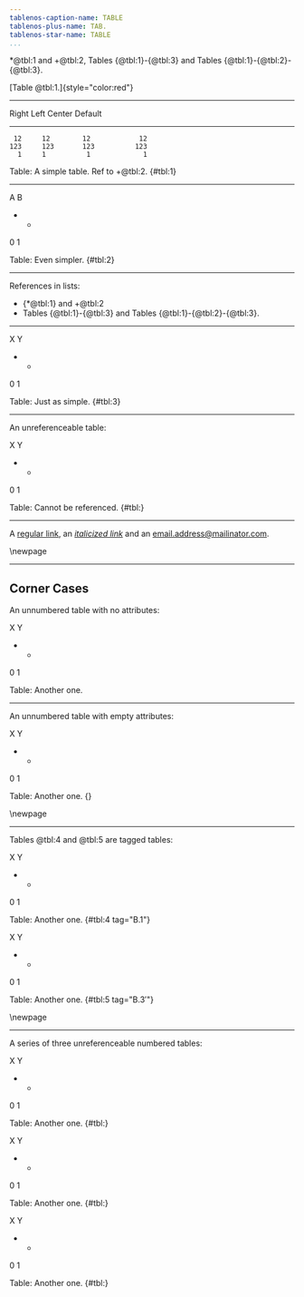 ```yaml
---
tablenos-caption-name: TABLE
tablenos-plus-name: TAB.
tablenos-star-name: TABLE
...
```


*@tbl:1 and +@tbl:2, Tables {@tbl:1}-{@tbl:3} and Tables {@tbl:1}-{@tbl:2}-{@tbl:3}.

[Table @tbl:1.]{style="color:red"}

***


  Right     Left     Center     Default
-------     ------ ----------   -------
     12     12        12            12
    123     123       123          123
      1     1          1             1

Table: A simple table. Ref to +@tbl:2. {#tbl:1}


****


A B
- -
0 1

Table: Even simpler. {#tbl:2}


****


References in lists:

  * {*@tbl:1} and +@tbl:2
  * Tables {@tbl:1}-{@tbl:3} and Tables {@tbl:1}-{@tbl:2}-{@tbl:3}.


****


X Y
- -
0 1

Table: Just as simple. {#tbl:3}


****


An unreferenceable table:

X Y
- -
0 1

Table: Cannot be referenced. {#tbl:}


****


A [regular link](http://example.com/), an [*italicized link*](http://example.com/) and an email.address@mailinator.com.


\newpage


--------------------------------------------------------------------

Corner Cases
------------


An unnumbered table with no attributes:

X Y
- -
0 1

Table: Another one.


****


An unnumbered table with empty attributes:

X Y
- -
0 1

Table: Another one. {}


\newpage


****

Tables @tbl:4 and @tbl:5 are tagged tables:

X Y
- -
0 1

Table: Another one. {#tbl:4 tag="B.1"}


X Y
- -
0 1

Table: Another one. {#tbl:5 tag="$\text{B.3}'$"}


\newpage


****


A series of three unreferenceable numbered tables:

X Y
- -
0 1

Table: Another one. {#tbl:}


X Y
- -
0 1

Table: Another one. {#tbl:}


X Y
- -
0 1

Table: Another one. {#tbl:}
